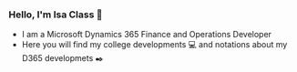 ### Hello, I'm Isa Class 👋
- I am a Microsoft Dynamics 365 Finance and Operations Developer
- Here you will find my college developments 💻 and notations about my D365 developmets ✒️
<!--
**isabelaclass/isabelaclass** is a ✨ _special_ ✨ repository because its `README.md` (this file) appears on your GitHub profile.

Here are some ideas to get you started:

- 🔭 I’m currently working on ...
- 🌱 I’m currently learning ...
- 👯 I’m looking to collaborate on ...
- 🤔 I’m looking for help with ...
- 💬 Ask me about ...
- 📫 How to reach me: ...
- 😄 Pronouns: ...
- ⚡ Fun fact: ...
-->
